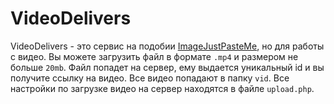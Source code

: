 # VideoDelivers
VideoDelivers - это сервис на подобии [ImageJustPasteMe](https://img.justpaste.me/), но для работы с видео. Вы можете загрузить файл в формате `.mp4` и размером не больше `20mb`. Файл попадет на сервер, ему выдается уникальный id и вы получите ссылку на видео. Все видео попадают в папку `vid`. Все настройки по загрузке видео на сервер находятся в файле `upload.php`. 
